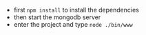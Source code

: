 - first `npm install` to install the dependencies
- then start the mongodb server
- enter the project and type `node ./bin/www`